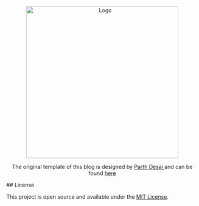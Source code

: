<div align="center">
  <img alt="Logo" src="https://github.com/fadyio/my-site/blob/main/public/static/images/logo.svg" width="400" />
</div>


<p align="center">
  The original template of this blog is designed by <a href="https://github.com/pycoder2000" target="_blank"> Parth Desai </a> and can be found <a href="https://github.com/pycoder2000/blog/" target="_blank">here</a>
</p>
## License

This project is open source and available under the [MIT License](LICENSE).

